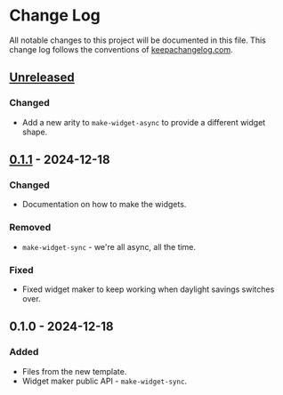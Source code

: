 # Change Log
All notable changes to this project will be documented in this file. This change log follows the conventions of [keepachangelog.com](http://keepachangelog.com/).

## [Unreleased]
### Changed
- Add a new arity to `make-widget-async` to provide a different widget shape.

## [0.1.1] - 2024-12-18
### Changed
- Documentation on how to make the widgets.

### Removed
- `make-widget-sync` - we're all async, all the time.

### Fixed
- Fixed widget maker to keep working when daylight savings switches over.

## 0.1.0 - 2024-12-18
### Added
- Files from the new template.
- Widget maker public API - `make-widget-sync`.

[Unreleased]: https://sourcehost.site/your-name/day02/compare/0.1.1...HEAD
[0.1.1]: https://sourcehost.site/your-name/day02/compare/0.1.0...0.1.1
